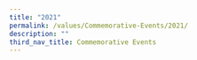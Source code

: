 ```yaml
---
title: "2021"
permalink: /values/Commemorative-Events/2021/
description: ""
third_nav_title: Commemorative Events
---
```

